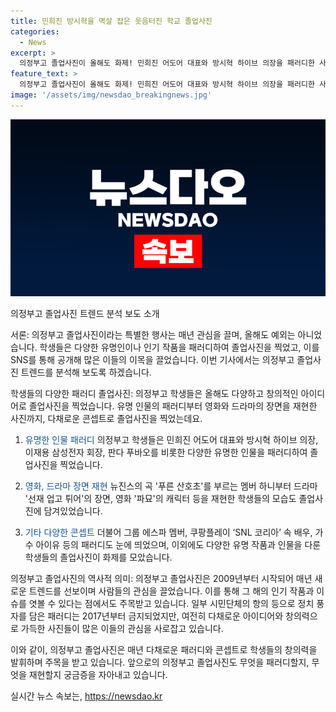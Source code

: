 ```yaml
---
title: 민희진 방시혁을 멱살 잡은 웃음터진 학교 졸업사진
categories:
  - News
excerpt: >
  의정부고 졸업사진이 올해도 화제! 민희진 어도어 대표와 방시혁 하이브 의장을 패러디한 사진부터 뉴진스와 여성 스타들의 변신까지 다채로운 재미를 선보였다. 이들 사진은 지난해 흥행작을 모티프로한 것으로, 올해는 서울의 봄, 파묘, 선재 업고 튀어, 무빙, 인사이드아웃2 등을 선택했다. 2009년부터 시작된 이 사진은 정치 풍자를 담았던 것으로 유명했지만, 2017년부터는 금지됐다. 그러나 여전히 학교의 전통으로 자리매김하며 이목을 끈다.
feature_text: >
  의정부고 졸업사진이 올해도 화제! 민희진 어도어 대표와 방시혁 하이브 의장을 패러디한 사진부터 뉴진스와 여성 스타들의 변신까지 다채로운 재미를 선보였다. 이들 사진은 지난해 흥행작을 모티프로한 것으로, 올해는 서울의 봄, 파묘, 선재 업고 튀어, 무빙, 인사이드아웃2 등을 선택했다. 2009년부터 시작된 이 사진은 정치 풍자를 담았던 것으로 유명했지만, 2017년부터는 금지됐다. 그러나 여전히 학교의 전통으로 자리매김하며 이목을 끈다.
image: '/assets/img/newsdao_breakingnews.jpg'
---
```


<p><img src="/assets/img/newsdao_breakingnews.jpg" alt="implanttips 속보" /></p>

<p>의정부고 졸업사진 트렌드 분석 보도 소개</p>

<p>서론:
의정부고 졸업사진이라는 특별한 행사는 매년 관심을 끌며, 올해도 예외는 아니었습니다. 학생들은 다양한 유명인이나 인기 작품을 패러디하여 졸업사진을 찍었고, 이를 SNS를 통해 공개해 많은 이들의 이목을 끌었습니다. 이번 기사에서는 의정부고 졸업사진 트렌드를 분석해 보도록 하겠습니다.</p>

<p>학생들의 다양한 패러디 졸업사진:
의정부고 학생들은 올해도 다양하고 창의적인 아이디어로 졸업사진을 찍었습니다. 유명 인물의 패러디부터 영화와 드라마의 장면을 재현한 사진까지, 다채로운 콘셉트로 졸업사진을 찍었는데요.</p>

<ol>
<li><p><span style="color: #1a5490;">유명한 인물 패러디</span>
의정부고 학생들은 민희진 어도어 대표와 방시혁 하이브 의장, 이재용 삼성전자 회장, 판다 푸바오를 비롯한 다양한 유명한 인물을 패러디하여 졸업사진을 찍었습니다.</p></li>
<li><p><span style="color: #1a5490;">영화, 드라마 장면 재현</span>
뉴진스의 곡 '푸른 산호초'를 부르는 멤버 하니부터 드라마 '선재 업고 튀어'의 장면, 영화 '파묘'의 캐릭터 등을 재현한 학생들의 모습도 졸업사진에 담겨있었습니다.</p></li>
<li><p><span style="color: #1a5490;">기타 다양한 콘셉트</span>
더불어 그룹 에스파 멤버, 쿠팡플레이 ‘SNL 코리아’ 속 배우, 가수 아이유 등의 패러디도 눈에 띄었으며, 이외에도 다양한 유명 작품과 인물을 다룬 학생들의 졸업사진이 화제를 모았습니다.</p></li>
</ol>

<p>의정부고 졸업사진의 역사적 의미:
의정부고 졸업사진은 2009년부터 시작되어 매년 새로운 트렌드를 선보이며 사람들의 관심을 끌었습니다. 이를 통해 그 해의 인기 작품과 이슈를 엿볼 수 있다는 점에서도 주목받고 있습니다. 일부 시민단체의 항의 등으로 정치 풍자를 담은 패러디는 2017년부터 금지되었지만, 여전히 다채로운 아이디어와 창의력으로 가득한 사진들이 많은 이들의 관심을 사로잡고 있습니다.</p>

<p data-ke-size="size16"></p>

<p>이와 같이, 의정부고 졸업사진은 매년 다채로운 패러디와 콘셉트로 학생들의 창의력을 발휘하며 주목을 받고 있습니다. 앞으로의 의정부고 졸업사진도 무엇을 패러디할지, 무엇을 재현할지 궁금증을 자아내고 있습니다.</p>
실시간 뉴스 속보는, <a href="https://newsdao.kr" rel="dofollow">https://newsdao.kr</a>


